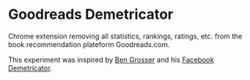 # Goodreads Demetricator

Chrome extension removing all statistics, rankings, ratings, etc. from the book recommendation plateform Goodreads.com. 

This experiment was inspired by [Ben Grosser](https://bengrosser.com/) and his [Facebook Demetricator](https://chromewebstore.google.com/detail/facebook-demetricator/dbkgglbefgkimiadfjmgnkjmaoahephg).
